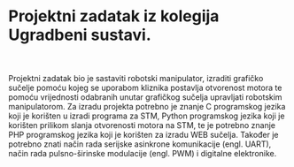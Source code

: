 # Projektni zadatak iz kolegija Ugradbeni sustavi.<br><br>
Projektni zadatak bio je sastaviti robotski manipulator, izraditi grafičko sučelje pomoću kojeg se uporabom kliznika postavlja otvorenost motora te pomoću vrijednosti odabranih unutar grafičkog sučelja upravljati robotskim manipulatorom.
Za izradu projekta potrebno je znanje C programskog jezika koji je korišten u izradi programa za STM, Python programskog jezika koji je korišten prilikom slanja otvorenosti motora na STM, te je potrebno znanje PHP programskog jezika koji je korišten za izradu WEB sučelja. Također je potrebno znati način rada serijske asinkrone komunikacije (engl. UART), način rada pulsno-širinske modulacije (engl. PWM) i digitalne elektronike.
